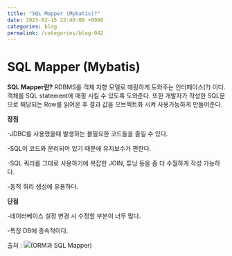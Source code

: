 ```yaml
---
title: "SQL Mapper (Mybatis)?"
date: 2023-02-15 22:40:00 +0900
categories: blog
permalink: /categories/blog-042
---
```

# SQL Mapper (Mybatis)

**SQL Mapper란?**
RDBMS를 객체 지향 모델로 매핑하게 도와주는 인터페이스(?) 이다.
객체를 SQL statement에 매핑 시킬 수 있도록 도와준다.
또한 개발자가 작성한 SQL문으로 해당되는 Row를 읽어온 후 결과 값을 오브젝트화 시켜 사용가능하게 만들어준다.

**장점**

-JDBC를 사용했을때 발생하는 불필요한 코드들을 줄일 수 있다.

-SQL이 코드와 분리되어 있기 때문에 유지보수가 편한다.

-SQL 쿼리를 그대로 사용하기에 복잡한 JOIN, 튜닝 등을 좀 더 수월하게 작성 가능하다.

-동적 쿼리 생성에 유용하다.

**단점**

-데이터베이스 설정 변경 시 수정할 부분이 너무 많다.

-특정 DB에 종속적이다.

출처 : ![(ORM과 SQL Mapper)](https://dreaming-soohyun.tistory.com/entry/JPA%EC%99%80-MyBatis%EC%9D%98-%EC%B0%A8%EC%9D%B4-ORM%EA%B3%BC-SQL-Mapper)